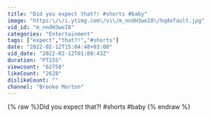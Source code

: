 ```yaml
---
title: "Did you expect that?! #shorts #baby"
image: "https:\/\/i.ytimg.com\/vi\/m_nndH3weI8\/hqdefault.jpg"
vid_id: "m_nndH3weI8"
categories: "Entertainment"
tags: ["expect","that?!","#shorts"]
date: "2022-02-12T15:04:48+03:00"
vid_date: "2022-02-12T01:08:43Z"
duration: "PT15S"
viewcount: "62758"
likeCount: "2628"
dislikeCount: ""
channel: "Brooke Morton"
---
```

{% raw %}Did you expect that?! #shorts #baby {% endraw %}

